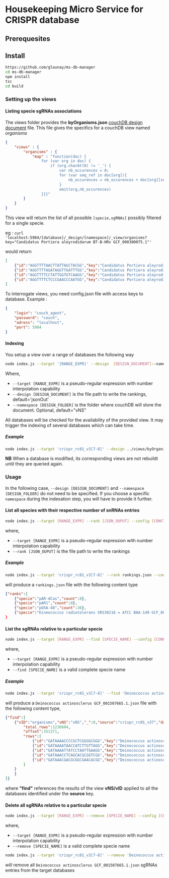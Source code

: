 # Housekeeping Micro Service for CRISPR database

## Prerequesites

## Install

```sh
https://github.com/glaunay/ms-db-manager
cd ms-db-manager
npm install
tsc
cd build
```

### Setting up the views

#### Listing specie sgRNAs associations

The views folder provides the **byOrganisms.json** [couchDB design document](https://docs.couchdb.org/en/stable/ddocs/index.html) file. This file gives the specifics for a couchDB view named *organisms*

```json
{
    "views" : {
        "organisms" : {
            "map" : "function(doc) { 
                for (var org in doc) { 
                    if (org.charAt(0) != '_') { 
                        var nb_occurences = 0; 
                        for (var seq_ref in doc[org]){
                            nb_occurences = nb_occurences + doc[org][seq_ref].length
                        } 
                        emit(org,nb_occurences)
                }}}"
        }
    }
}
```

This view will return the list of all possible `[specie,sgRNAs]` possibly filtered for a single specie.

eg : `curl 'localhost:5984/[database]/_design/[namespace]/_view/organisms?key="Candidatus Portiera aleyrodidarum BT-B-HRs GCF_000300075.1"'`

would return

```json
[
    {"id":"AGGTTTTAACTTATTAGCTACGG","key":"Candidatus Portiera aleyrodidarum BT-B-HRs GCF_000300075.1","value":1},
    {"id":"AGGTTTTAGATAGGTTGATTTGG","key":"Candidatus Portiera aleyrodidarum BT-B-HRs GCF_000300075.1","value":1},
    {"id":"AGGTTTTCCTATTGGTGTCAAGG","key":"Candidatus Portiera aleyrodidarum BT-B-HRs GCF_000300075.1","value":1},
    {"id":"AGGTTTTCTCCCGAACCCAATGG","key":"Candidatus Portiera aleyrodidarum BT-B-HRs GCF_000300075.1","value":1}
]
```

To interrogate views, you need config.json file with access keys to database. Example : 
```json
{
    "login": "couch_agent",
    "password": "couch",
    "adress": "localhost",
    "port": 5984
}

```

#### Indexing

You setup a view over a range of databases the following way

```sh
node index.js --target '[RANGE_EXPR]' --design  [DESIGN_DOCUMENT]--namespace [DESIGN_FOLDER] --config [CONFIG_JSON_FILE]
```

Where,

* `--target [RANGE_EXPR]` is a pseudo-regular expression with number interpolation capability
* `--design [DESIGN_DOCUMENT]` is the file path to write the rankings, default='jsonOut'
* `--namespace [DESIGN_FOLDER]` is the folder where couchDB will store the document. Optional, default="vNS"


All databases will be checked for the availability of the provided view. It may trigger the indexing of several databases which can take time.

##### Example

```sh
node index.js --target 'crispr_rc01_v3[7-8]' --design ../views/byOrganism.json --config ../config.json
```

**NB** When a database is modified, its corresponding views are not rebuildt until they are queried again.

### Usage

In the following case, `--design [DESIGN_DOCUMENT]` and `--namespace [DESIGN_FOLDER]` do not need to be specified.
If you choose a specific `namespace` during the indexation step, you will have to provide it further.

#### List all species with their respective number of snRNAs entries

```sh
node index.js --target [RANGE_EXPR] --rank [JSON_OUPUT] --config [CONFIG_JSON_FILE]
```

where,

* `--target [RANGE_EXPR]` is a pseudo-regular expression with number interpolation capability
* `--rank [JSON_OUPUT]` is the file path to write the rankings

##### Example

```sh
node index.js --target 'crispr_rc01_v3[7-8]' --rank rankings.json --config ../config.json
```

will produce a `rankings.json` file with the following content type

```json
{"ranks":[
    {"specie":"pAR-dCas","count":8},
    {"specie":"pAR1","count":8},
    {"specie":"pOXA-48","count":36},
    {"specie":"Kineococcus radiotolerans SRS30216 = ATCC BAA-149 GCF_000017305.1","count":88}
}
```

#### List the sgRNAs relative to a particular specie

```sh
node index.js --target [RANGE_EXPR] --find [SPECIE_NAME] --config [CONFIG_JSON_FILE]
```

where,

* `--target [RANGE_EXPR]` is a pseudo-regular expression with number interpolation capability
* `--find [SPECIE_NAME]` is a valid complete specie name

##### Example

```sh
node index.js --target 'crispr_rc01_v3[7-8]' --find 'Deinococcus actinosclerus GCF_001507665.1' --config ../config.json
```

will produce a `Deinococcus actinosclerus GCF_001507665.1.json` file with the following content type,

```json
{"find":[
    {"vID":"organisms","vNS":"vNS","_":0,"source":"crispr_rc01_v37","data":{
        "total_rows":1236604,
        "offset":351371,
        "rows":[
            {"id":"GATAAAACCCCGCTCGGGGCGGG","key":"Deinococcus actinosclerus GCF_001507665.1","value":1},
            {"id":"GATAAAATAACCATCTTGTTAGG","key":"Deinococcus actinosclerus GCF_001507665.1","value":1},
            {"id":"GATAAAATTATCCTAATTGAAGG","key":"Deinococcus actinosclerus GCF_001507665.1","value":1},
            {"id":"GATAAACCTCAGCACGCGGTCGG","key":"Deinococcus actinosclerus GCF_001507665.1","value":1},
            {"id":"GATAAACGACGCGGCGAACACGG","key":"Deinococcus actinosclerus GCF_001507665.1","value":1}
        ]
    }
    }
]}
```

where **"find"** references the results of the view **vNS/vID** applied to all the databases identified under the **source** key.

#### Delete all sgRNAs relative to a particular specie

```sh
node index.js --target [RANGE_EXPR] --remove [SPECIE_NAME] --config [CONFIG_JSON_FILE]
```

where,

* `--target [RANGE_EXPR]` is a pseudo-regular expression with number interpolation capability
* `--remove [SPECIE_NAME]` is a valid complete specie name

```sh
node index.js --target 'crispr_rc01_v3[7-8]' --remove 'Deinococcus actinosclerus GCF_001507665.1' --config ../config.json
```

will remove all `Deinococcus actinosclerus GCF_001507665.1.json` sgRNAs entries from the target databases
